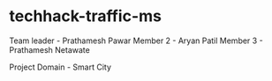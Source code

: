 # techhack-traffic-ms


Team leader - Prathamesh Pawar
Member 2 - Aryan Patil
Member 3 - Prathamesh Netawate

Project Domain - Smart City
